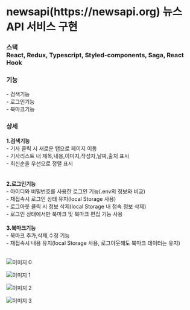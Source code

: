 <h1>newsapi(https://newsapi.org) 뉴스 API 서비스 구현</h1>

<h3>스택<br/>React, Redux, Typescript, Styled-components, Saga, React Hook</h3>

<h3>기능</h3>
- 검색기능<br/>
- 로그인기능<br/>
- 북마크기능<br/>

<h3>상세</h3>
<b>1.검색기능</b><br/>
- 기사 클릭 시 새로운 탭으로 페이지 이동<br/>
- 기사리스트 내 제목,내용,이미지,작성자,날짜,출처 표시<br/>
- 최신순을 우선으로 정렬 표시<br/>
<br/><br/>
<b>2.로그인기능</b><br/>
- 아이디와 비밀번호를 사용한 로그인 기능(.env의 정보와 비교)<br/>
- 재접속시 로그인 상태 유지(local Storage 사용)<br/>
- 로그아웃 클릭 시 정보 삭제(local Storage 내 접속 정보 삭제)<br/>
- 로그인 상태에서만 북마크 및 북마크 편집 기능 사용<br/>
<br/>
<b>3.북마크기능</b><br/>
- 북마크 추가,삭제,수정 기능<br/>
- 재접속시 내용 유지(local Storage 사용, 로그아웃해도 북마크 데이터는 유지)<br/><br/>
 
![이미지 0](https://user-images.githubusercontent.com/86334732/156778236-64aa56b2-957d-4e0f-97d6-a2e8bacad50f.png)

![이미지 1](https://user-images.githubusercontent.com/86334732/156778245-24ec4d04-0e30-4fa9-90d2-10c918129424.png)

![이미지 2](https://user-images.githubusercontent.com/86334732/156778248-315ff272-e312-44e4-b43f-ed01cd9cee72.png)

![이미지 3](https://user-images.githubusercontent.com/86334732/156778255-2ddc5e9b-0c1a-4657-83d6-7334fd512c58.png)
